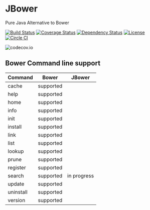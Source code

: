 # JBower
Pure Java Alternative to Bower

[![Build Status](https://travis-ci.org/sbonnick/JBower.svg)](https://travis-ci.org/sbonnick/JBower)
[![Coverage Status](https://coveralls.io/repos/sbonnick/JBower/badge.svg?branch=master)](https://coveralls.io/r/sbonnick/JBower?branch=master)
[![Dependency Status](https://www.versioneye.com/user/projects/552830ac2ced4ffffe000e0c/badge.svg?style=flat)](https://www.versioneye.com/user/projects/552830ac2ced4ffffe000e0c)
[![License](http://img.shields.io/:license-apache-blue.svg)](http://www.apache.org/licenses/LICENSE-2.0.html)
[![Circle CI](https://circleci.com/gh/sbonnick/JBower/tree/master.svg?style=svg)](https://circleci.com/gh/sbonnick/JBower/tree/master)


![codecov.io](https://codecov.io/github/sbonnick/JBower/branch.svg?branch=master)

## Bower Command line support
| Command   | Bower     | JBower      |
|-----------|:---------:|:-----------:|
| cache     | supported |             |
| help      | supported |             |
| home      | supported |             |
| info      | supported |             |
| init      | supported |             |
| install   | supported |             |
| link      | supported |             |
| list      | supported |             |
| lookup    | supported |             |
| prune     | supported |             |
| register  | supported |             |
| search    | supported | in progress |
| update    | supported |             |
| uninstall | supported |             |
| version   | supported |             |
